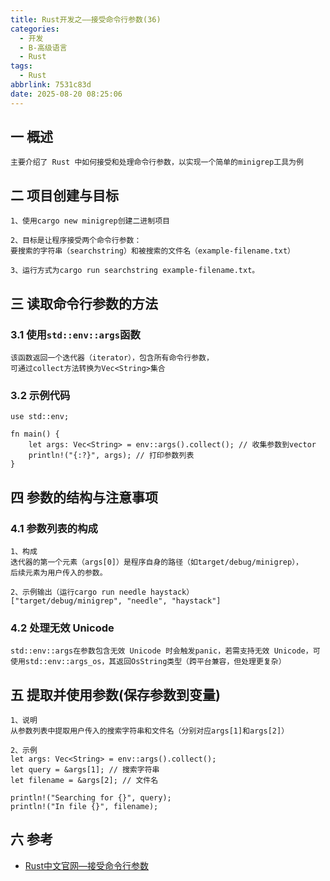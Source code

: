 ```yaml
---
title: Rust开发之——接受命令行参数(36)
categories:
  - 开发
  - B-高级语言
  - Rust
tags:
  - Rust
abbrlink: 7531c83d
date: 2025-08-20 08:25:06
---
```

## 一 概述

```
主要介绍了 Rust 中如何接受和处理命令行参数，以实现一个简单的minigrep工具为例
```

<!--more-->

## 二 项目创建与目标

```
1、使用cargo new minigrep创建二进制项目

2、目标是让程序接受两个命令行参数：
要搜索的字符串（searchstring）和被搜索的文件名（example-filename.txt）

3、运行方式为cargo run searchstring example-filename.txt。
```

## 三 读取命令行参数的方法

### 3.1 使用`std::env::args`函数

```
该函数返回一个迭代器（iterator），包含所有命令行参数，
可通过collect方法转换为Vec<String>集合
```

### 3.2 示例代码

```
use std::env;

fn main() {
    let args: Vec<String> = env::args().collect(); // 收集参数到vector
    println!("{:?}", args); // 打印参数列表
}
```

## 四 参数的结构与注意事项

### 4.1 参数列表的构成

```
1、构成
迭代器的第一个元素（args[0]）是程序自身的路径（如target/debug/minigrep），
后续元素为用户传入的参数。

2、示例输出（运行cargo run needle haystack）
["target/debug/minigrep", "needle", "haystack"]
```

### 4.2 处理无效 Unicode

```
std::env::args在参数包含无效 Unicode 时会触发panic，若需支持无效 Unicode，可使用std::env::args_os，其返回OsString类型（跨平台兼容，但处理更复杂）
```

## 五 提取并使用参数(保存参数到变量)

```
1、说明
从参数列表中提取用户传入的搜索字符串和文件名（分别对应args[1]和args[2]）

2、示例
let args: Vec<String> = env::args().collect();
let query = &args[1]; // 搜索字符串
let filename = &args[2]; // 文件名

println!("Searching for {}", query);
println!("In file {}", filename);
```

## 六 参考

* [Rust中文官网—接受命令行参数](https://rust.bootcss.com/ch12-01-accepting-command-line-arguments.html)